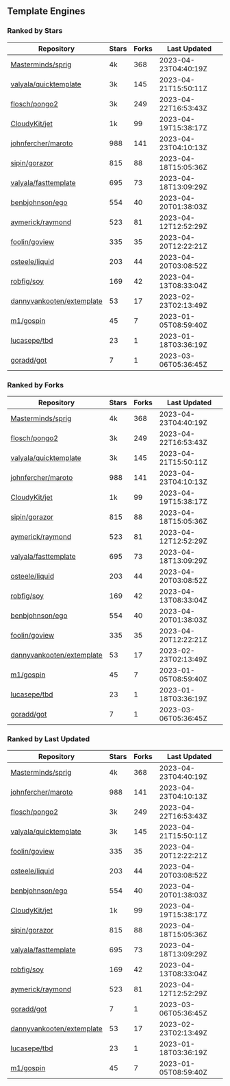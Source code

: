 ## Template Engines

### Ranked by Stars

| Repository | Stars | Forks | Last Updated |
|------------|-------|-------|--------------|
| [Masterminds/sprig](https://github.com/Masterminds/sprig) | 4k | 368 | 2023-04-23T04:40:19Z |
| [valyala/quicktemplate](https://github.com/valyala/quicktemplate) | 3k | 145 | 2023-04-21T15:50:11Z |
| [flosch/pongo2](https://github.com/flosch/pongo2) | 3k | 249 | 2023-04-22T16:53:43Z |
| [CloudyKit/jet](https://github.com/CloudyKit/jet) | 1k | 99 | 2023-04-19T15:38:17Z |
| [johnfercher/maroto](https://github.com/johnfercher/maroto) | 988 | 141 | 2023-04-23T04:10:13Z |
| [sipin/gorazor](https://github.com/sipin/gorazor) | 815 | 88 | 2023-04-18T15:05:36Z |
| [valyala/fasttemplate](https://github.com/valyala/fasttemplate) | 695 | 73 | 2023-04-18T13:09:29Z |
| [benbjohnson/ego](https://github.com/benbjohnson/ego) | 554 | 40 | 2023-04-20T01:38:03Z |
| [aymerick/raymond](https://github.com/aymerick/raymond) | 523 | 81 | 2023-04-12T12:52:29Z |
| [foolin/goview](https://github.com/foolin/goview) | 335 | 35 | 2023-04-20T12:22:21Z |
| [osteele/liquid](https://github.com/osteele/liquid) | 203 | 44 | 2023-04-20T03:08:52Z |
| [robfig/soy](https://github.com/robfig/soy) | 169 | 42 | 2023-04-13T08:33:04Z |
| [dannyvankooten/extemplate](https://github.com/dannyvankooten/extemplate) | 53 | 17 | 2023-02-23T02:13:49Z |
| [m1/gospin](https://github.com/m1/gospin) | 45 | 7 | 2023-01-05T08:59:40Z |
| [lucasepe/tbd](https://github.com/lucasepe/tbd) | 23 | 1 | 2023-01-18T03:36:19Z |
| [goradd/got](https://github.com/goradd/got) | 7 | 1 | 2023-03-06T05:36:45Z |

### Ranked by Forks

| Repository | Stars | Forks | Last Updated |
|------------|-------|-------|--------------|
| [Masterminds/sprig](https://github.com/Masterminds/sprig) | 4k | 368 | 2023-04-23T04:40:19Z |
| [flosch/pongo2](https://github.com/flosch/pongo2) | 3k | 249 | 2023-04-22T16:53:43Z |
| [valyala/quicktemplate](https://github.com/valyala/quicktemplate) | 3k | 145 | 2023-04-21T15:50:11Z |
| [johnfercher/maroto](https://github.com/johnfercher/maroto) | 988 | 141 | 2023-04-23T04:10:13Z |
| [CloudyKit/jet](https://github.com/CloudyKit/jet) | 1k | 99 | 2023-04-19T15:38:17Z |
| [sipin/gorazor](https://github.com/sipin/gorazor) | 815 | 88 | 2023-04-18T15:05:36Z |
| [aymerick/raymond](https://github.com/aymerick/raymond) | 523 | 81 | 2023-04-12T12:52:29Z |
| [valyala/fasttemplate](https://github.com/valyala/fasttemplate) | 695 | 73 | 2023-04-18T13:09:29Z |
| [osteele/liquid](https://github.com/osteele/liquid) | 203 | 44 | 2023-04-20T03:08:52Z |
| [robfig/soy](https://github.com/robfig/soy) | 169 | 42 | 2023-04-13T08:33:04Z |
| [benbjohnson/ego](https://github.com/benbjohnson/ego) | 554 | 40 | 2023-04-20T01:38:03Z |
| [foolin/goview](https://github.com/foolin/goview) | 335 | 35 | 2023-04-20T12:22:21Z |
| [dannyvankooten/extemplate](https://github.com/dannyvankooten/extemplate) | 53 | 17 | 2023-02-23T02:13:49Z |
| [m1/gospin](https://github.com/m1/gospin) | 45 | 7 | 2023-01-05T08:59:40Z |
| [lucasepe/tbd](https://github.com/lucasepe/tbd) | 23 | 1 | 2023-01-18T03:36:19Z |
| [goradd/got](https://github.com/goradd/got) | 7 | 1 | 2023-03-06T05:36:45Z |

### Ranked by Last Updated

| Repository | Stars | Forks | Last Updated |
|------------|-------|-------|--------------|
| [Masterminds/sprig](https://github.com/Masterminds/sprig) | 4k | 368 | 2023-04-23T04:40:19Z |
| [johnfercher/maroto](https://github.com/johnfercher/maroto) | 988 | 141 | 2023-04-23T04:10:13Z |
| [flosch/pongo2](https://github.com/flosch/pongo2) | 3k | 249 | 2023-04-22T16:53:43Z |
| [valyala/quicktemplate](https://github.com/valyala/quicktemplate) | 3k | 145 | 2023-04-21T15:50:11Z |
| [foolin/goview](https://github.com/foolin/goview) | 335 | 35 | 2023-04-20T12:22:21Z |
| [osteele/liquid](https://github.com/osteele/liquid) | 203 | 44 | 2023-04-20T03:08:52Z |
| [benbjohnson/ego](https://github.com/benbjohnson/ego) | 554 | 40 | 2023-04-20T01:38:03Z |
| [CloudyKit/jet](https://github.com/CloudyKit/jet) | 1k | 99 | 2023-04-19T15:38:17Z |
| [sipin/gorazor](https://github.com/sipin/gorazor) | 815 | 88 | 2023-04-18T15:05:36Z |
| [valyala/fasttemplate](https://github.com/valyala/fasttemplate) | 695 | 73 | 2023-04-18T13:09:29Z |
| [robfig/soy](https://github.com/robfig/soy) | 169 | 42 | 2023-04-13T08:33:04Z |
| [aymerick/raymond](https://github.com/aymerick/raymond) | 523 | 81 | 2023-04-12T12:52:29Z |
| [goradd/got](https://github.com/goradd/got) | 7 | 1 | 2023-03-06T05:36:45Z |
| [dannyvankooten/extemplate](https://github.com/dannyvankooten/extemplate) | 53 | 17 | 2023-02-23T02:13:49Z |
| [lucasepe/tbd](https://github.com/lucasepe/tbd) | 23 | 1 | 2023-01-18T03:36:19Z |
| [m1/gospin](https://github.com/m1/gospin) | 45 | 7 | 2023-01-05T08:59:40Z |

